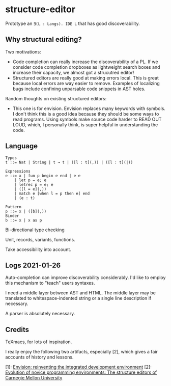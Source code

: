 # structure-editor

Prototype an `∃(L : Langs). IDE L` that has good discoverability.

## Why structural editing?

Two motivations:

* Code completion can really increase the discoverability of a PL. If we consider code completion dropboxes as lightweight search boxes and increase their capacity, we almost got a strucutred editor!
* Structured editors are really good at making errors local. This is great because local errors are way easier to remove. Examples of localizing bugs include confining unparsable code snippets in AST holes.

Random thoughts on existing structured editors:

* This one is for envision. Envision replaces many keywords with symbols. I don't think this is a good idea because they should be some ways to read programs. Using symbols make source code harder to READ OUT LOUD, which, I personally think, is super helpful in understanding the code.

## Language

```
Types
t ::= Nat | String | t → t | ([l : t](,)) | ([l : t](|))

Expressions
e ::= x | fun p begin e end | e e
    | let p = e; e
    | letrec p = e; e
    | ([l = e](,))
    | match e [when l = p then e] end
    | (e : t)

Pattern
p ::= x | ([b](,))
Binder
b ::= x | x as p
```

Bi-directional type checking

Unit, records, variants, functions.

Take accessibility into account.

## Logs 2021-01-26

Auto-completion can improve discoverability considerably. I'd like to employ this mechanism to "teach" users syntaxes.

I need a middle layer between AST and HTML. The middle layer may be translated to whitespace-indented string or a single line description if necessary.

A parser is absolutely necessary.

## Credits

TeXmacs, for lots of inspiration.

I really enjoy the following two artifacts, especially [2], which gives a fair accounts of history and lessons.

[1]: [Envision: reinventing the integrated development environment](https://www.research-collection.ethz.ch/handle/20.500.11850/214522)
[2]: [Evolution of novice programming environments: The structure editors of Carnegie Mellon University](https://www.researchgate.net/profile/John_Pane/publication/243575656_Evolution_of_Novice_Programming_Environments_The_Structure_Editors_of_Carnegie_Mellon_University/links/00b4952cfe48157c6a000000.pdf)